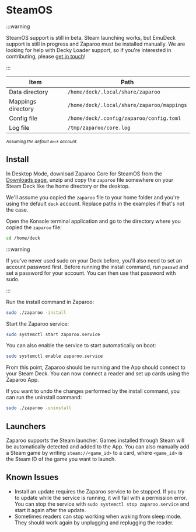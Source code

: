 # SteamOS

:::warning

SteamOS support is still in beta. Steam launching works, but EmuDeck support is still in progress and Zaparoo must be installed manually. We are looking for help with Decky Loader support, so if you're interested in contributing, please [get in touch](https://zaparoo.org/discord)!

:::

| Item               | Path                                       |
| ------------------ | ------------------------------------------ |
| Data directory     | `/home/deck/.local/share/zaparoo`          |
| Mappings directory | `/home/deck/.local/share/zaparoo/mappings` |
| Config file        | `/home/deck/.config/zaparoo/config.toml`   |
| Log file           | `/tmp/zaparoo/core.log`                    |

<small>_Assuming the default `deck` account._</small>

## Install

In Desktop Mode, download Zaparoo Core for SteamOS from the [Downloads page](/downloads/), unzip and copy
the `zaparoo` file somewhere on your Steam Deck like the home directory or the desktop.

We'll assume you copied the `zaparoo` file to your home folder and you're using the default `deck` account. Replace paths in the examples if that's not the case.

Open the Konsole terminal application and go to the directory where you copied the `zaparoo` file:

```bash
cd /home/deck
```

:::warning

If you've never used sudo on your Deck before, you'll also need to set an account password first. Before running the install command, run `passwd` and set a password for your account. You can then use that password with sudo.

:::

Run the install command in Zaparoo:

```bash
sudo ./zaparoo -install
```

Start the Zaparoo service:

```bash
sudo systemctl start zaparoo.service
```

You can also enable the service to start automatically on boot:

```bash
sudo systemctl enable zaparoo.service
```

From this point, Zaparoo should be running and the App should connect to your Steam Deck. You can now connect a reader and set up cards using the Zaparoo App.

If you want to undo the changes performed by the install command, you can run the uninstall command:

```bash
sudo ./zaparoo -uninstall
```

## Launchers

Zaparoo supports the Steam launcher. Games installed through Steam will be automatically detected and added to the App. You can also manually add a Steam game by writing `steam://<game_id>` to a card, where `<game_id>` is the Steam ID of the game you want to launch.

## Known Issues

- Install an update requires the Zaparoo service to be stopped. If you try to update while the service is running, it will fail with a permission error. You can stop the service with `sudo systemctl stop zaparoo.service` and start it again after the update.
- Sometimes readers can stop working when waking from sleep mode. They should work again by unplugging and replugging the reader.
